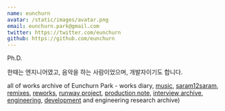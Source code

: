 ```yaml
---
name: eunchurn
avatar: /static/images/avatar.png
email: eunchurn.park@gmail.com
twitter: https://twitter.com/eunchurn
github: https://github.com/eunchurn
---
```


Ph.D.

한때는 엔지니어였고, 음악을 하는 사람이었으며, 개발자이기도 합니다.

all of works archive of Eunchurn Park - works diary, [music](/categories/music), [saram12saram](/tags/saram12saram), [remixes](/tags/remix), [reworks](/tags/rework), [runway project](/categories/runway), [production note](/tags/note), [interview archive](/categories/press), [engineering](/categories/engineering), [development](/categories/development) and engineering research archive)
